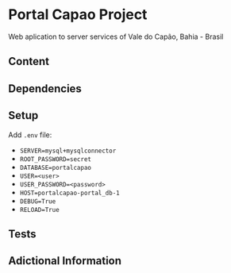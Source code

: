 # Portal Capao Project

Web aplication to server services of Vale do Capão, Bahia - Brasil


## Content


## Dependencies

## Setup

Add `.env` file:

- `SERVER=mysql+mysqlconnector`
- `ROOT_PASSWORD=secret`
- `DATABASE=portalcapao`
- `USER=<user>`
- `USER_PASSWORD=<password>`
- `HOST=portalcapao-portal_db-1`
- `DEBUG=True`
- `RELOAD=True`


## Tests


## Adictional Information



